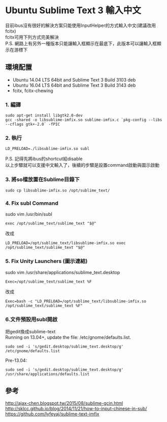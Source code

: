 # Ubuntu Sublime Text 3 輸入中文
目前ibus沒有很好的解決方案只能使用InputHelper的方式輸入中文(建議改用fcitx)  
fcitx可用下列方式完美解決  
P.S. 網路上有另外一種版本只能讓輸入框顯示在最底下，此版本可以讓輸入框顯示在游標下

## 環境配置
- Ubuntu 14.04 LTS 64bit and Sublime Text 3 Build 3103 deb
- Ubuntu 16.04 LTS 64bit and Sublime Text 3 Build 3143 deb
- fcitx, fcitx-chewing

### 1. 編譯
```
sudo apt-get install libgtk2.0-dev
gcc -shared -o libsublime-imfix.so sublime-imfix.c `pkg-config --libs --cflags gtk+-2.0` -fPIC
```
### 2. 執行
```
LD_PRELOAD=./libsublime-imfix.so subl
```
P.S. 記得先將ibus的shortcut給disable  
以上步驟就可以支援中文輸入了，後續的步驟是設置command啟動與圖示啟動

### 3. 將so檔放置在Sublime目錄下
```
sudo cp libsublime-imfix.so /opt/sublime_text/
```

### 4. Fix subl Command
sudo vim /usr/bin/subl
```
exec /opt/sublime_text/sublime_text "$@"
```
改成
```
LD_PRELOAD=/opt/sublime_text/libsublime-imfix.so exec /opt/sublime_text/sublime_text "$@"
```

### 5. Fix Unity Launchers (圖示連結)
sudo vim /usr/share/applications/sublime_text.desktop
```
Exec=/opt/sublime_text/sublime_text %F
```
改成
```
Exec=bash -c "LD_PRELOAD=/opt/sublime_text/libsublime-imfix.so /opt/sublime_text/sublime_text %F"
```

### 6.文件預設用subl開啟
把gedit換成sublime-text  
Running on 13.04+, update the file: /etc/gnome/defaults.list.  
```
sudo sed -i 's/gedit.desktop/sublime_text.desktop/g' /etc/gnome/defaults.list
```
Pre-13.04:  
```
sudo sed -i 's/gedit.desktop/sublime_text.desktop/g' /usr/share/applications/defaults.list
```

## 參考
http://ajax-chen.blogspot.tw/2015/08/sublime-gcin.html  
http://sklcc.github.io/blog/2014/11/21/how-to-input-chinese-in-sub/  
https://github.com/lyfeyaj/sublime-text-imfix  
